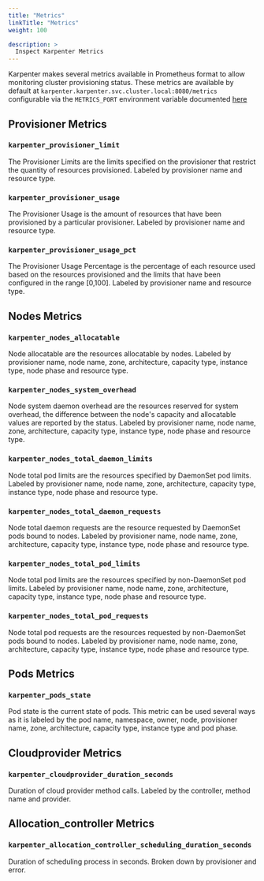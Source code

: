 ```yaml
---
title: "Metrics"
linkTitle: "Metrics"
weight: 100

description: >
  Inspect Karpenter Metrics
---
```

<!-- this document is generated from hack/docs/metrics_gen_docs.go -->
Karpenter makes several metrics available in Prometheus format to allow monitoring cluster provisioning status. These metrics are available by default at `karpenter.karpenter.svc.cluster.local:8080/metrics` configurable via the `METRICS_PORT` environment variable documented [here](../configuration)
## Provisioner Metrics

### `karpenter_provisioner_limit`
The Provisioner Limits are the limits specified on the provisioner that restrict the quantity of resources provisioned. Labeled by provisioner name and resource type.

### `karpenter_provisioner_usage`
The Provisioner Usage is the amount of resources that have been provisioned by a particular provisioner. Labeled by provisioner name and resource type.

### `karpenter_provisioner_usage_pct`
The Provisioner Usage Percentage is the percentage of each resource used based on the resources provisioned and the limits that have been configured in the range [0,100].  Labeled by provisioner name and resource type.

## Nodes Metrics

### `karpenter_nodes_allocatable`
Node allocatable are the resources allocatable by nodes. Labeled by provisioner name, node name, zone, architecture, capacity type, instance type, node phase and resource type.

### `karpenter_nodes_system_overhead`
Node system daemon overhead are the resources reserved for system overhead, the difference between the node's capacity and allocatable values are reported by the status. Labeled by provisioner name, node name, zone, architecture, capacity type, instance type, node phase and resource type.

### `karpenter_nodes_total_daemon_limits`
Node total pod limits are the resources specified by DaemonSet pod limits. Labeled by provisioner name, node name, zone, architecture, capacity type, instance type, node phase and resource type.

### `karpenter_nodes_total_daemon_requests`
Node total daemon requests are the resource requested by DaemonSet pods bound to nodes. Labeled by provisioner name, node name, zone, architecture, capacity type, instance type, node phase and resource type.

### `karpenter_nodes_total_pod_limits`
Node total pod limits are the resources specified by non-DaemonSet pod limits. Labeled by provisioner name, node name, zone, architecture, capacity type, instance type, node phase and resource type.

### `karpenter_nodes_total_pod_requests`
Node total pod requests are the resources requested by non-DaemonSet pods bound to nodes.  Labeled by provisioner name, node name, zone, architecture, capacity type, instance type, node phase and resource type.

## Pods Metrics

### `karpenter_pods_state`
Pod state is the current state of pods. This metric can be used several ways as it is labeled by the pod name, namespace, owner, node, provisioner name, zone, architecture, capacity type, instance type and pod phase.

## Cloudprovider Metrics

### `karpenter_cloudprovider_duration_seconds`
Duration of cloud provider method calls. Labeled by the controller, method name and provider.

## Allocation_controller Metrics

### `karpenter_allocation_controller_scheduling_duration_seconds`
Duration of scheduling process in seconds. Broken down by provisioner and error.

